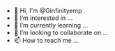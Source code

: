- 👋 Hi, I’m @Ginfinityemp
- 👀 I’m interested in ...
- 🌱 I’m currently learning ...
- 💞️ I’m looking to collaborate on ...
- 📫 How to reach me ...

<!---
Ginfinityemp/Ginfinityemp is a ✨ special ✨ repository because its `README.md` (this file) appears on your GitHub profile.
You can click the Preview link to take a look at your changes.
--->
